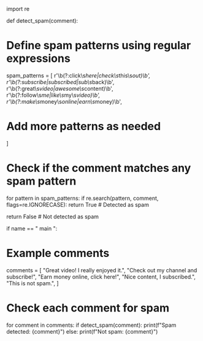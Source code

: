 import re

def detect_spam(comment):
# Define spam patterns using regular expressions
spam_patterns = [
r'\b(?:click\s*here|check\s*this\s*out)\b', r'\b(?:subscribe|subscribed|sub\s*back)\b', r'\b(?:great\s*video|awesome\s*content)\b', r'\b(?:follow\s*me|like\s*my\s*video)\b',
r'\b(?:make\s*money\s*online|earn\s*money)\b',
# Add more patterns as needed
]

# Check if the comment matches any spam pattern
for pattern in spam_patterns:
if re.search(pattern, comment, flags=re.IGNORECASE):
return True # Detected as spam

return False # Not detected as spam

if   name	 == "  main  ":
# Example comments
comments = [
"Great video! I really enjoyed it.",
"Check out my channel and subscribe!", "Earn money online, click here!",
"Nice content, I subscribed.", "This is not spam.",
]

# Check each comment for spam
for comment in comments:
if detect_spam(comment):
print(f"Spam detected: {comment}")
else:
print(f"Not spam: {comment}")
